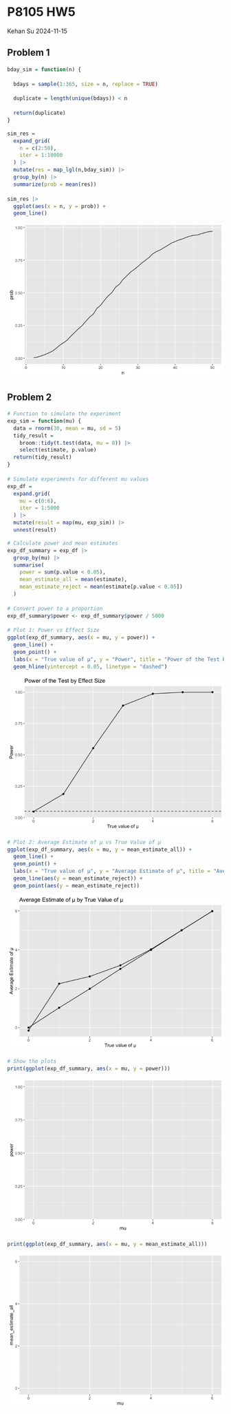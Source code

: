 P8105 HW5
================
Kehan Su
2024-11-15

## Problem 1

``` r
bday_sim = function(n) {
  
  bdays = sample(1:365, size = n, replace = TRUE)
  
  duplicate = length(unique(bdays)) < n
  
  return(duplicate)
}
```

``` r
sim_res = 
  expand_grid(
    n = c(2:50),
    iter = 1:10000
  ) |>
  mutate(res = map_lgl(n,bday_sim)) |>
  group_by(n) |>
  summarize(prob = mean(res))

sim_res |>
  ggplot(aes(x = n, y = prob)) +
  geom_line() 
```

![](p8105_hw5_ks4185_files/figure-gfm/unnamed-chunk-2-1.png)<!-- -->

## Problem 2

``` r
# Function to simulate the experiment
exp_sim = function(mu) {
  data = rnorm(30, mean = mu, sd = 5)
  tidy_result = 
    broom::tidy(t.test(data, mu = 0)) |>
    select(estimate, p.value)
  return(tidy_result)
}

# Simulate experiments for different mu values
exp_df = 
  expand.grid(
    mu = c(0:6),
    iter = 1:5000
  ) |>
  mutate(result = map(mu, exp_sim)) |>
  unnest(result)
```

``` r
# Calculate power and mean estimates
exp_df_summary = exp_df |>
  group_by(mu) |>
  summarise(
    power = sum(p.value < 0.05),
    mean_estimate_all = mean(estimate),
    mean_estimate_reject = mean(estimate[p.value < 0.05])
  )

# Convert power to a proportion
exp_df_summary$power <- exp_df_summary$power / 5000

# Plot 1: Power vs Effect Size
ggplot(exp_df_summary, aes(x = mu, y = power)) +
  geom_line() +
  geom_point() +
  labs(x = "True value of μ", y = "Power", title = "Power of the Test by Effect Size") +
  geom_hline(yintercept = 0.05, linetype = "dashed")
```

![](p8105_hw5_ks4185_files/figure-gfm/unnamed-chunk-4-1.png)<!-- -->

``` r
# Plot 2: Average Estimate of μ vs True Value of μ
ggplot(exp_df_summary, aes(x = mu, y = mean_estimate_all)) +
  geom_line() +
  geom_point() +
  labs(x = "True value of μ", y = "Average Estimate of μ", title = "Average Estimate of μ by True Value of μ") +
  geom_line(aes(y = mean_estimate_reject)) +
  geom_point(aes(y = mean_estimate_reject))
```

![](p8105_hw5_ks4185_files/figure-gfm/unnamed-chunk-4-2.png)<!-- -->

``` r
# Show the plots
print(ggplot(exp_df_summary, aes(x = mu, y = power)))
```

![](p8105_hw5_ks4185_files/figure-gfm/unnamed-chunk-4-3.png)<!-- -->

``` r
print(ggplot(exp_df_summary, aes(x = mu, y = mean_estimate_all)))
```

![](p8105_hw5_ks4185_files/figure-gfm/unnamed-chunk-4-4.png)<!-- -->
